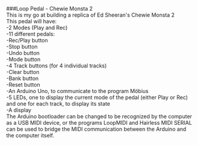 ###Loop Pedal - Chewie Monsta 2  
This is my go at building a replica of Ed Sheeran's Chewie Monsta 2  
This pedal will have:  
  -2 Modes (Play and Rec)  
  -11 different pedals:  
     -Rec/Play button  
     -Stop button  
     -Undo button  
     -Mode button  
     -4 Track buttons (for 4 individual tracks)  
     -Clear button  
     -Bank button  
     -Reset button  
  -An Arduino Uno, to communicate to the program Möbius  
  -5 LEDs, one to display the current mode of the pedal (either Play or Rec) and one for each track, to display its state  
  -A display  
The Arduino bootloader can be changed to be recognized by the computer as a USB MIDI device, or the programs LoopMIDI and Hairless MIDI SERIAL can be used to bridge the MIDI communication between the Arduino and the computer itself.

